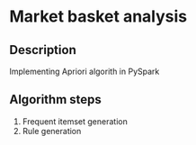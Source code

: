 # Market basket analysis 

## Description

Implementing Apriori algorith in PySpark 

## Algorithm steps

1. Frequent itemset generation
2. Rule generation
